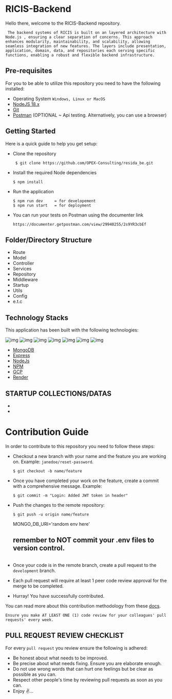
# RICIS-Backend


Hello there, welcome to the RICIS-Backend repository.

     The backend systems of RICIS is built on an layered architecture with Node.js , ensuring a clear separation of concerns. This approach enhances modularity, maintainability, and scalability, allowing seamless integration of new features. The layers include presentation, application, domain, data, and repositories each serving specific functions, enabling a robust and flexible backend infrastructure.

## Pre-requisites

For you to be able to utilize this repository you need to have the following installed:

- Operating System `Windows, Linux or MacOS`
- [NodeJS 18.x](https://nodejs.org/en/)
- [Git](https://git-scm.com/)
- [Postman](https://www.postman.com/) (OPTIONAL ~ Api testing. Alternatively, you can use a browser)

## Getting Started

Here is a quick guide to help you get setup:

- Clone the repository

       $ git clone https://github.com/OPEX-Consulting/resida_be.git


- Install the required Node dependencies

      $ npm install

- Run the application

      $ npm run dev     = for developement
      $ npm run start   = for deployment

- You can run your tests on Postman using the documenter link 
  
      https://documenter.getpostman.com/view/29940255/2s9YR3cbEf

## Folder/Directory Structure


- Route
- Model
- Controller
- Services
- Repository
- Middleware
- Startup
- Utils
- Config
- e.t.c
     

## Technology Stacks

This application has been built with the following technologies:

![img](https://img.shields.io/badge/MongoDB-4EA94B?style=for-the-badge&logo=mongodb&logoColor=white)
![img](https://img.shields.io/badge/Express.js-000000?style=for-the-badge&logo=express&logoColor=white)
![img](https://img.shields.io/badge/Node.js-339933?style=for-the-badge&logo=nodedotjs&logoColor=white)
![img](https://img.shields.io/badge/npm-CB3837?style=for-the-badge&logo=npm&logoColor=white)
![img](https://img.shields.io/badge/Cloudinary-0000BB?style=for-the-badge)
![img](https://img.shields.io/badge/Render-4EA900?style=for-the-badge)
![img](https://img.shields.io/badge/gcp-CB3837?style=for-the-badge&logo=npm&logoColor=BLUE)




- [MongoDB](https://www.mongodb.com/)
- [Express](https://www.expressjs.com/)
- [NodeJs](https://www.nodejs.org/en/)
- [NPM](https://www.npmjs.com/)
- [GCP](https://https://cloud.google.com/)
- [Render](https://www.render.com/)
  
## STARTUP COLLECTIONS/DATAS
-
-


# Contribution Guide

In order to contribute to this repository you need to follow these steps:

- Checkout a new branch with your name and the feature you are working on. Example: `janedoe/reset-password`.

      $ git checkout -b name/feature

- Once you have completed your work on the feature, create a commit with a comprehensive message. Example:

      $ git commit -m "Login: Added JWT token in header"

- Push the changes to the remote repository:

      $ git push -u origin name/feature
  
  MONGO_DB_URI='random env here'
  ## remember to NOT commit your .env files to version control.
  ```

- Once your code is in the remote branch, create a pull request to the `development` branch.
- Each pull request will require at least 1 peer code review approval for the merge to be completed.
- Hurray! You have successfully contributed.

You can read more about this contribution methodology from these [docs](https://www.atlassian.com/git/tutorials/comparing-workflows/feature-branch-workflow).

`Ensure you make AT LEAST ONE (1) code review for your colleagues' pull requests' every week.`

## PULL REQUEST REVIEW CHECKLIST

For every `pull request` you review ensure the following is adhered:

- Be honest about what needs to be improved.
- Be precise about what needs fixing. Ensure you are elaborate enough.
- Do not use wrong words that can hurt one feelings but be clear as possible as you can.
- Respect other people's time by reviewing pull requests as soon as you can.
- Enjoy ✌️...

